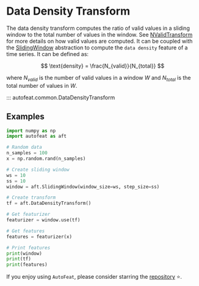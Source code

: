 # Data Density Transform

The data density transform computes the ratio of valid values in a sliding window to the total number of values in the window. See [NValidTransform](n_valid_transform.md) for more details on how valid values are computed. It can be coupled with the [SlidingWindow](../core/fixed_window.md) abstraction to compute the `data density` feature of a time series. It can be defined as:

$$
\text{density} = \frac{N_{valid}}{N_{total}}
$$

where $N_{valid}$ is the number of valid values in a window $W$ and $N_{total}$ is the total number of values in $W$.


::: autofeat.common.DataDensityTransform
      

## Examples

```python
import numpy as np
import autofeat as aft

# Random data
n_samples = 100
x = np.random.rand(n_samples)

# Create sliding window
ws = 10
ss = 10
window = aft.SlidingWindow(window_size=ws, step_size=ss)

# Create transform
tf = aft.DataDensityTransform()

# Get featurizer
featurizer = window.use(tf)

# Get features
features = featurizer(x)

# Print features
print(window)
print(tf)
print(features)
```

If you enjoy using `AutoFeat`, please consider starring the [repository](https://github.com/autonlab/AutoFeat) ⭐️.